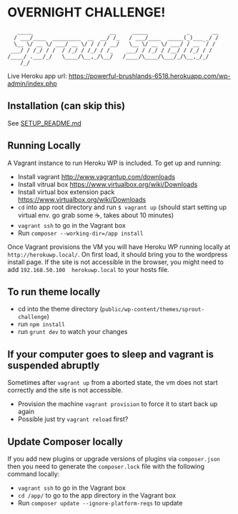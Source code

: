 OVERNIGHT CHALLENGE!
=========

```
   _____                        __     _____            _       __
  / ___/____  _________  __  __/ /_   / ___/____  _____(_)___ _/ /
  \__ \/ __ \/ ___/ __ \/ / / / __/   \__ \/ __ \/ ___/ / __ `/ / 
 ___/ / /_/ / /  / /_/ / /_/ / /_    ___/ / /_/ / /__/ / /_/ / /  
/____/ .___/_/   \____/\__,_/\__/   /____/\____/\___/_/\__,_/_/   
    /_/                                                                                                                 
```

Live Heroku app url: https://powerful-brushlands-6518.herokuapp.com/wp-admin/index.php

Installation (can skip this)
------------

See [SETUP_README.md](SETUP_README.md)

Running Locally
---------------

A Vagrant instance to run Heroku WP is included. To get up and running:
* Install vagrant http://www.vagrantup.com/downloads
* Install vitrual box https://www.virtualbox.org/wiki/Downloads 
* Install virtual box extension pack https://www.virtualbox.org/wiki/Downloads 
* `cd` into app root directory and run `$ vagrant up` (should start setting up virtual env. go grab some ☕, takes about 10 minutes)
* `vagrant ssh` to go in the Vagrant box
* Run `composer --working-dir=/app install`

Once Vagrant provisions the VM you will have Heroku WP running locally at `http://herokuwp.local/`. On first load, it should bring you to the wordpress install page. If the site is not accessible in the browser, you might need to add `192.168.50.100  herokuwp.local` to your hosts file.

To run theme locally
----------------

* cd into the theme directory (`public/wp-content/themes/sprout-challenge`)
* run `npm install`
* run `grunt dev` to watch your changes

If your computer goes to sleep and vagrant is suspended abruptly
----------------

Sometimes after `vagrant up` from a aborted state, the vm does not start correctly and the site is not accessible. 
* Provision the machine `vagrant provision` to force it to start back up again
* Possible just try `vagrant reload` first?

Update Composer locally
----------------

If you add new plugins or upgrade versions of plugins via `composer.json` then you need to generate the `composer.lock` file with the following command locally:

* `vagrant ssh` to go in the Vagrant box
* `cd /app/` to go to the app directory in the Vagrant box
* Run `composer update --ignore-platform-reqs` to update
